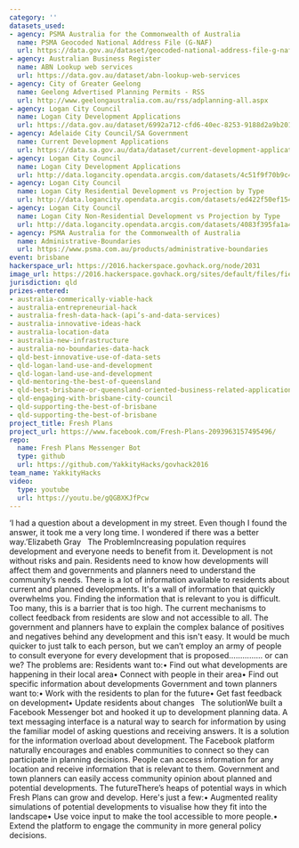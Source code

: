```yaml
---
category: ''
datasets_used:
- agency: PSMA Australia for the Commonwealth of Australia
  name: PSMA Geocoded National Address File (G-NAF)
  url: https://data.gov.au/dataset/geocoded-national-address-file-g-naf
- agency: Australian Business Register
  name: ABN Lookup web services
  url: https://data.gov.au/dataset/abn-lookup-web-services
- agency: City of Greater Geelong
  name: Geelong Advertised Planning Permits - RSS
  url: http://www.geelongaustralia.com.au/rss/adplanning-all.aspx
- agency: Logan City Council
  name: Logan City Development Applications
  url: https://data.gov.au/dataset/6992a712-cfd6-40ec-8253-9188d2a9b201
- agency: Adelaide City Council/SA Government
  name: Current Development Applications
  url: https://data.sa.gov.au/data/dataset/current-development-applications/resource/146dfdd2-0960-412d-8c6e-a0a96381b8ad#
- agency: Logan City Council
  name: Logan City Development Applications
  url: http://data.logancity.opendata.arcgis.com/datasets/4c51f9f70b9c4a70a2b5108c44957244_0
- agency: Logan City Council
  name: Logan City Residential Development vs Projection by Type
  url: http://data.logancity.opendata.arcgis.com/datasets/ed422f50ef1544238cefac05c6ce3caf_0
- agency: Logan City Council
  name: Logan City Non-Residential Development vs Projection by Type
  url: http://data.logancity.opendata.arcgis.com/datasets/4083f395fa1a42d98875b8d25f9ec99d_0
- agency: PSMA Australia for the Commonwealth of Australia
  name: Administrative-Boundaries
  url: https://www.psma.com.au/products/administrative-boundaries
event: brisbane
hackerspace_url: https://2016.hackerspace.govhack.org/node/2031
image_url: https://2016.hackerspace.govhack.org/sites/default/files/field/image/fresh_plans_logo_1_720.jpg
jurisdiction: qld
prizes-entered:
- australia-commerically-viable-hack
- australia-entrepreneurial-hack
- australia-fresh-data-hack-(api’s-and-data-services)
- australia-innovative-ideas-hack
- australia-location-data
- australia-new-infrastructure
- australia-no-boundaries-data-hack
- qld-best-innovative-use-of-data-sets
- qld-logan-land-use-and-development
- qld-logan-land-use-and-development
- qld-mentoring-the-best-of-queensland
- qld-best-brisbane-or-queensland-oriented-business-related-application
- qld-engaging-with-brisbane-city-council
- qld-supporting-the-best-of-brisbane
- qld-supporting-the-best-of-brisbane
project_title: Fresh Plans
project_url: https://www.facebook.com/Fresh-Plans-2093963157495496/
repo:
  name: Fresh Plans Messenger Bot
  type: github
  url: https://github.com/YakkityHacks/govhack2016
team_name: YakkityHacks
video:
  type: youtube
  url: https://youtu.be/gQGBXKJfPcw
---
```


‘I had a question about a development in my street. Even though I found the answer, it took me a very long time. I wondered if there was a better way.’Elizabeth Gray
 
The ProblemIncreasing population requires development and everyone needs to benefit from it. Development is not without risks and pain. Residents need to know how developments will affect them and governments and planners need to understand the community’s needs.
There is a lot of information available to residents about current and planned developments. It's a wall of information that quickly overwhelms you. Finding the information that is relevant to you is difficult. Too many, this is a barrier that is too high.
The current mechanisms to collect feedback from residents are slow and not accessible to all. The government and planners have to explain the complex balance of positives and negatives behind any development and this isn't easy. It would be much quicker to just talk to each person, but we can’t employ an army of people to consult everyone for every development that is proposed…………… or can we?
The problems are:
Residents want to:• Find out what developments are happening in their local area• Connect with people in their area• Find out specific information about developments
Government and town planners want to:• Work with the residents to plan for the future• Get fast feedback on development• Update residents about changes
 
The solutionWe built a Facebook Messenger bot and hooked it up to development planning data. A text messaging interface is a natural way to search for information by using the familiar model of asking questions and receiving answers. It is a solution for the information overload about development. The Facebook platform naturally encourages and enables communities to connect so they can participate in planning decisions.
People can access information for any location and receive information that is relevant to them. Government and town planners can easily access community opinion about planned and potential developments.
The futureThere’s heaps of potential ways in which Fresh Plans can grow and develop. Here's just a few:• Augmented reality simulations of potential developments to visualise how they fit into the landscape• Use voice input to make the tool accessible to more people.• Extend the platform to engage the community in more general policy decisions.